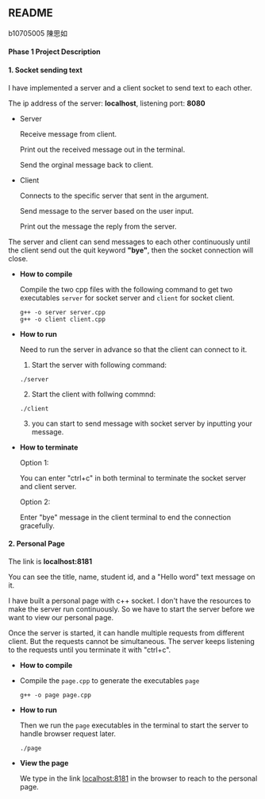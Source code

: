 ## README

b10705005 陳思如

#### Phase 1 Project Description

#### 1. Socket sending text

I have implemented a server and a client socket to send text to each other. 

The ip address of the server: **localhost**, listening port: **8080**

- Server

  Receive message from client.

  Print out the received message out in the terminal.

  Send the orginal message back to client. 

- Client

  Connects to the specific server that sent in the argument.

  Send message to the server based on the user input.

  Print out the message the reply from the server.

The server and client can send messages to each other continuously until the client send out the quit keyword **"bye"**, then the socket connection will close.

- **How to compile**

  Compile the two cpp files with the following command to get two executables `server` for socket server and `client` for socket client.

  ```
  g++ -o server server.cpp
  g++ -o client client.cpp
  ```

- **How to run**

  Need to run the server in advance so that the client can connect to it.

  1. Start the server with following command:

  ```
  ./server
  ```

  2. Start the client with follwing commnd: 

  ```
  ./client
  ```

  3. you can start to send message with socket server by inputting your message. 

- **How to terminate**	

  Option 1:

  You can enter "ctrl+c" in both terminal to terminate the socket server and client server.

  Option 2:

  Enter "bye" message in the client terminal to end the connection gracefully.

<div style="page-break-after: always;"></div>

#### 2. Personal Page

The link is **localhost:8181**

You can see the title, name, student id, and a "Hello word" text message on it.

I have built a personal page with c++ socket. I don't have the resources to make the server run continuously. So we have to start the server before we want to view our personal page. 

Once the server is started, it can handle multiple requests from different client. But the requests cannot be simultaneous. The server keeps listening to the requests until you terminate it with "ctrl+c".

- **How to compile**

- Compile the `page.cpp` to generate the executables `page`

  ```
  g++ -o page page.cpp
  ```

- **How to run**

  Then we run the `page` executables in the terminal to start the server to handle browser request later.

  ```
  ./page
  ```

- **View the page**

  We type in the link <u>localhost:8181</u> in the browser to reach to the personal page.